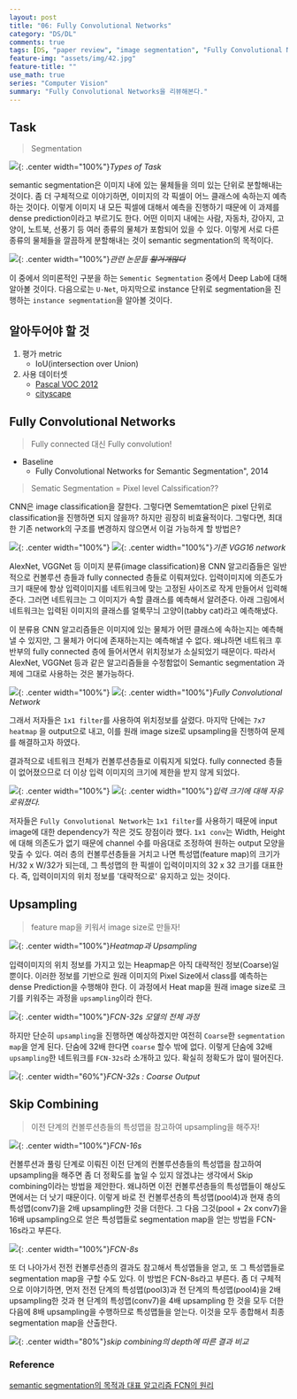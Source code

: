 ```yaml
---
layout: post
title: "06: Fully Convolutional Networks"
category: "DS/DL"
comments: true
tags: [DS, "paper review", "image segmentation", "Fully Convolutional Networks"]
feature-img: "assets/img/42.jpg"
feature-title: ""
use_math: true
series: "Computer Vision"
summary: "Fully Convolutional Networks을 리뷰해본다."
---
```


## Task

> Segmentation

![](https://img1.daumcdn.net/thumb/R1280x0/?scode=mtistory2&fname=https%3A%2F%2Fblog.kakaocdn.net%2Fdn%2FbLRsBh%2FbtqvFWzSkG4%2FzVFXbcqvOHsbDeQ9NlkTOK%2Fimg.png){: .center width="100%"}_Types of Task_

semantic segmentation은 이미지 내에 있는 물체들을 의미 있는 단위로 분할해내는 것이다. 좀 더 구체적으로 이야기하면, 이미지의 각 픽셀이 어느 클래스에 속하는지 예측하는 것이다. 이렇게 이미지 내 모든 픽셀에 대해서 예측을 진행하기 때문에 이 과제를 dense prediction이라고 부르기도 한다. 어떤 이미지 내에는 사람, 자동차, 강아지, 고양이, 노트북, 선풍기 등 여러 종류의 물체가 포함되어 있을 수 있다. 이렇게 서로 다른 종류의 물체들을 깔끔하게 분할해내는 것이 semantic segmentation의 목적이다.

![](https://image.slidesharecdn.com/pr045deeplabsemanticsegmentation-171105113047/95/pr045-deep-labsemanticsegmentation-6-638.jpg?cb=1509881698){: .center width="100%"}_관련 논문들 ~~할거개많다~~_

이 중에서 의미론적인 구분을 하는 `Sementic Segmentation` 중에서 Deep Lab에 대해 알아볼 것이다. 다음으로는 `U-Net`, 마지막으로 instance 단위로 segmentation을 진행하는 `instance segmentation`을 알아볼 것이다.

## 알아두어야 할 것

1. 평가 metric
   - IoU(intersection over Union)
2. 사용 데이터셋
   - [Pascal VOC 2012](https://pjreddie.com/projects/pascal-voc-dataset-mirror/)
   - [cityscape](https://pjreddie.com/projects/pascal-voc-dataset-mirror/)

## Fully Convolutional Networks

> Fully connected 대신 Fully convolution!

- Baseline
  - Fully Convolutional Networks for Semantic Segmentation", 2014

> Sematic Segmentation = Pixel level Calssification??

CNN은 image classification을 잘한다. 그렇다면 Sememtation은 pixel 단위로 classification을 진행하면 되지 않을까? 하지만 굉장히 비효율적이다. 그렇다면, 최대한 기존 network의 구조를 변경하지 않으면서 이걸 가능하게 할 방법은?

![](https://image.slidesharecdn.com/pr045deeplabsemanticsegmentation-171105113047/95/pr045-deep-labsemanticsegmentation-17-638.jpg?cb=1509881698){: .center width="100%"}
![](https://img1.daumcdn.net/thumb/R1280x0/?scode=mtistory2&fname=https%3A%2F%2Fblog.kakaocdn.net%2Fdn%2FdYXtID%2FbtqvFhyuhNf%2FTf0TfXSNpXZmdbmQMzQRiK%2Fimg.png){: .center width="100%"}_기존 VGG16 network_

AlexNet, VGGNet 등 이미지 분류(image classification)용 CNN 알고리즘들은 일반적으로 컨볼루션 층들과 fully connected 층들로 이뤄져있다. 입력이미지에 의존도가 크기 때문에 항상 입력이미지를 네트워크에 맞는 고정된 사이즈로 작게 만들어서 입력해준다. 그러면 네트워크는 그 이미지가 속할 클래스를 예측해서 알려준다. 아래 그림에서 네트워크는 입력된 이미지의 클래스를 얼룩무늬 고양이(tabby cat)라고 예측해냈다.

이 분류용 CNN 알고리즘들은 이미지에 있는 물체가 어떤 클래스에 속하는지는 예측해낼 수 있지만, 그 물체가 어디에 존재하는지는 예측해낼 수 없다. 왜냐하면 네트워크 후반부의 fully connected 층에 들어서면서 위치정보가 소실되었기 때문이다. 따라서 AlexNet, VGGNet 등과 같은 알고리즘들을 수정함없이 Semantic segmentation 과제에 그대로 사용하는 것은 불가능하다.

![](https://image.slidesharecdn.com/pr045deeplabsemanticsegmentation-171105113047/95/pr045-deep-labsemanticsegmentation-19-638.jpg?cb=1509881698){: .center width="100%"}
![](https://img1.daumcdn.net/thumb/R1280x0/?scode=mtistory2&fname=https%3A%2F%2Fblog.kakaocdn.net%2Fdn%2FcSbIVE%2FbtqvI5YqCii%2Fk6AP2w27BjDtdEQYKgu5Tk%2Fimg.png){: .center width="100%"}_Fully Convolutional Network_

그래서 저자들은 `1x1 filter`를 사용하여 위치정보를 살렸다. 마지막 단에는 `7x7 heatmap` 을 output으로 내고, 이를 원래 image size로 upsampling을 진행하여 문제를 해결하고자 하였다.

결과적으로 네트워크 전체가 컨볼루션층들로 이뤄지게 되었다. fully connected 층들이 없어졌으므로 더 이상 입력 이미지의 크기에 제한을 받지 않게 되었다.

![](https://image.slidesharecdn.com/pr045deeplabsemanticsegmentation-171105113047/95/pr045-deep-labsemanticsegmentation-20-638.jpg?cb=1509881698){: .center width="100%"}
![](https://img1.daumcdn.net/thumb/R1280x0/?scode=mtistory2&fname=https%3A%2F%2Fblog.kakaocdn.net%2Fdn%2FbFIfAW%2FbtqvHhd0D3s%2FFIyW7ZKEzL1DFOjk0EfFA1%2Fimg.png){: .center width="100%"}_입력 크기에 대해 자유로워졌다._

저자들은 `Fully Convolutional Network`는 `1x1 filter`를 사용하기 때문에 input image에 대한 dependency가 작은 것도 장점이라 했다. `1x1 conv`는 Width, Height에 대해 의존도가 없기 때문에 channel 수를 마음대로 조정하여 원하는 output 모양을 맞출 수 있다. 여러 층의 컨볼루션층들을 거치고 나면 특성맵(feature map)의 크기가 H/32 x W/32가 되는데, 그 특성맵의 한 픽셀이 입력이미지의 32 x 32 크기를 대표한다. 즉, 입력이미지의 위치 정보를 '대략적으로' 유지하고 있는 것이다.

## Upsampling

> feature map을 키워서 image size로 만들자!

![](https://img1.daumcdn.net/thumb/R1280x0/?scode=mtistory2&fname=https%3A%2F%2Fblog.kakaocdn.net%2Fdn%2Fc2rRKu%2FbtqvFhluGR4%2FL0t8Da4wcUNJzkxPmzH6tk%2Fimg.jpg){: .center width="100%"}_Heatmap과 Upsampling_

입력이미지의 위치 정보를 가지고 있는 Heapmap은 아직 대략적인 정보(Coarse)일 뿐이다. 이러한 정보를 기반으로 원래 이미지의 Pixel Size에서 class를 예측하는 dense Prediction을 수행해야 한다. 이 과정에서 Heat map을 원래 image size로 크기를 키워주는 과정을 `upsampling`이라 한다.

![](https://img1.daumcdn.net/thumb/R1280x0/?scode=mtistory2&fname=https%3A%2F%2Fblog.kakaocdn.net%2Fdn%2FbwdTpY%2FbtqvHixmi52%2FBq3qFblKq2M59qH3DTQ6Xk%2Fimg.jpg){: .center width="100%"}_FCN-32s 모델의 전체 과정_

하지만 단순히 `upsampling`을 진행하면 예상하겠지만 여전히 `Coarse`한 `segmentation map`을 얻게 된다. 단숨에 32배 한다면 `coarse` 할수 밖에 없다. 이렇게 단숨에 32배 `upsampling`한 네트워크를 `FCN-32s`라 소개하고 있다. 확실히 정확도가 많이 떨어진다.

![](https://img1.daumcdn.net/thumb/R1280x0/?scode=mtistory2&fname=https%3A%2F%2Fblog.kakaocdn.net%2Fdn%2Fc8w6Q4%2FbtqvIl8hnlM%2FluT2LiEWwy1s6C6iBLOB9K%2Fimg.png){: .center width="60%"}_FCN-32s : Coarse Output_

## Skip Combining

> 이전 단계의 컨볼루션층들의 특성맵을 참고하여 upsampling을 해주자!

![](https://img1.daumcdn.net/thumb/R1280x0/?scode=mtistory2&fname=https%3A%2F%2Fblog.kakaocdn.net%2Fdn%2FIGdNu%2FbtqvIlt4uDG%2FfcPrxA9rRuGSK0k7urG1SK%2Fimg.jpg){: .center width="100%"}_FCN-16s_

컨볼루션과 풀링 단계로 이뤄진 이전 단계의 컨볼루션층들의 특성맵을 참고하여 upsampling을 해주면 좀 더 정확도를 높일 수 있지 않겠냐는 생각에서 Skip combining이라는 방법을 제안한다. 왜냐하면 이전 컨볼루션층들의 특성맵들이 해상도 면에서는 더 낫기 때문이다. 이렇게 바로 전 컨볼루션층의 특성맵(pool4)과 현재 층의 특성맵(conv7)을 2배 upsampling한 것을 더한다. 그 다음 그것(pool + 2x conv7)을 16배 upsampling으로 얻은 특성맵들로 segmentation map을 얻는 방법을 FCN-16s라고 부른다.

![](https://img1.daumcdn.net/thumb/R1280x0/?scode=mtistory2&fname=https%3A%2F%2Fblog.kakaocdn.net%2Fdn%2FcUvGlz%2FbtqvJ6CMaea%2FmhXVZg7xJk9rEdLR7KRgWk%2Fimg.jpg){: .center width="100%"}_FCN-8s_

또 더 나아가서 전전 컨볼루션층의 결과도 참고해서 특성맵들을 얻고, 또 그 특성맵들로 segmentation map을 구할 수도 있다. 이 방법은 FCN-8s라고 부른다. 좀 더 구체적으로 이야기하면, 먼저 전전 단계의 특성맵(pool3)과 전 단계의 특성맵(pool4)을 2배 upsampling한 것과 현 단계의 특성맵(conv7)을 4배 upsampling 한 것을 모두 더한 다음에 8배 upsampling을 수행하므로 특성맵들을 얻는다. 이것을 모두 종합해서 최종 segmentation map을 산출한다.

![](https://img1.daumcdn.net/thumb/R1280x0/?scode=mtistory2&fname=https%3A%2F%2Fblog.kakaocdn.net%2Fdn%2FpU9Xh%2FbtqvGCXt7hJ%2FyFa9DNVZi99eGvVoBXut8k%2Fimg.png){: .center width="80%"}_skip combining의 depth에 따른 결과 비교_

### Reference

[semantic segmentation의 목적과 대표 알고리즘 FCN의 원리](https://bskyvision.com/491)
